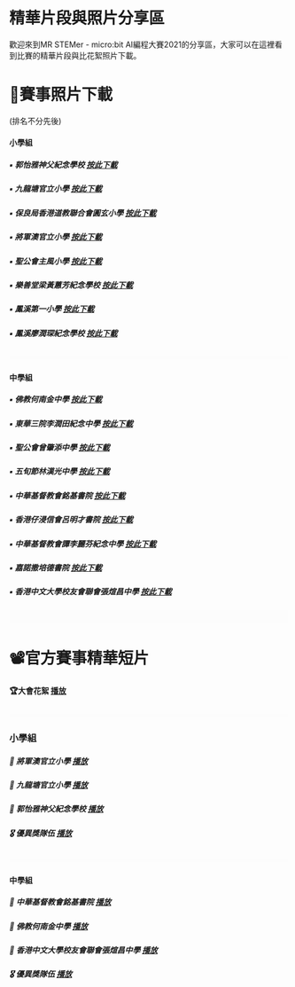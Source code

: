 # 精華片段與照片分享區

歡迎來到MR STEMer - micro:bit AI編程大賽2021的分享區，大家可以在這裡看到比賽的精華片段與比花絮照片下載。

# 📸賽事照片下載

(排名不分先後)

#### 小學組

##### ▪ 郭怡雅神父紀念學校 [按此下載](https://drive.google.com/drive/folders/1NmpJTP0E7lENua_y7vQcd9f70N7CL28V?usp=sharing)

##### ▪ 九龍塘官立小學 [按此下載](https://drive.google.com/drive/folders/10tVaRGvj4t7I7nZclvzz98ebPk974ef0?usp=sharing)

##### ▪ 保良局香港道教聯合會圓玄小學 [按此下載](https://drive.google.com/drive/folders/13RHbYirHn1mJ76igwOu-Xu8sIE4mQ0yA?usp=sharing)

##### ▪ 將軍澳官立小學 [按此下載](https://drive.google.com/drive/folders/16relqJ3O1Ss1cnbsiwVS5EKRBH5eyxHi?usp=sharing)

##### ▪ 聖公會主風小學 [按此下載](https://drive.google.com/drive/folders/1ILzYkC9y1JB_cZplu7gBFGL9GwMh5wt1?usp=sharing)

##### ▪ 樂善堂梁黃蕙芳紀念學校 [按此下載](https://drive.google.com/drive/folders/1hlUIBnprmJBUij7uig4Ig3YVHzydQWoa?usp=sharing)

##### ▪ 鳳溪第一小學 [按此下載](https://drive.google.com/drive/folders/1VtqKX7z_Qs6FsDi0C_xv0rOBC2lgkxU2?usp=sharing)

##### ▪ 鳳溪廖潤琛紀念學校 [按此下載](https://drive.google.com/drive/folders/1BLI9u9U651sSdGOHiwn9UuVv_O6PI87_?usp=sharing)

![](./images/HubSpacer2mm.png)

#### 中學組

##### ▪ 佛教何南金中學 [按此下載](https://drive.google.com/drive/folders/1NrnzrN4-iFKz1Gg__e-czEveXu9MOXD4?usp=sharing)

##### ▪ 東華三院李潤田紀念中學 [按此下載](https://drive.google.com/drive/folders/1IIXRnM1mg0X4cuAmGAXV6eWC8fq73yLE?usp=sharing)

##### ▪ 聖公會曾肇添中學 [按此下載](https://drive.google.com/drive/folders/1-J1mgdj2rpmh410_qZsb9Rg1Ix-Xdj7H?usp=sharing)

##### ▪ 五旬節林漢光中學 [按此下載](https://drive.google.com/drive/folders/1s3qioJxEDsgr6X9rSHo7FTJLjkEdY8e7?usp=sharing)

##### ▪ 中華基督教會銘基書院 [按此下載](https://drive.google.com/drive/folders/1XARfHCU9IJh8eFf12zCv2GEDIfcYH_ES?usp=sharing)

##### ▪ 香港仔浸信會呂明才書院 [按此下載](https://drive.google.com/drive/folders/1vdfga-qLWXzaM0ML-KuqC6MT0aRoddA2?usp=sharing)

##### ▪ 中華基督教會譚李麗芬紀念中學 [按此下載](https://drive.google.com/drive/folders/13CLBEQEdQireiJBjR38pYoene_W1lMns?usp=sharing)

##### ▪ 嘉諾撒培德書院 [按此下載](https://drive.google.com/drive/folders/1c7wHgI2nxeU0NLPERVYZa9yvksF14oDJ?usp=sharing)

##### ▪ 香港中文大學校友會聯會張煊昌中學 [按此下載](https://drive.google.com/drive/folders/1SYhCiXTzy0dPIcKJy70t6K0qNTn_YYo4?usp=sharing)

![](./images/HubSpacer10mm.png)

# 📽官方賽事精華短片

#### 🏆大會花絮  [播放](https://youtu.be/V6A-IR0jwWY)

![](./images/HubSpacer2mm.png)

### 小學組

##### 🥇 將軍澳官立小學 [播放](https://youtu.be/K2Ub_R4y0R4)

##### 🥈 九龍塘官立小學 [播放](https://youtu.be/8aaqyo27E1Q)

##### 🥉 郭怡雅神父紀念學校 [播放](https://youtu.be/Nz_etjU48_Y)

##### 🎖  優異獎隊伍 [播放](https://youtu.be/EVeD7noq2Ys)

![](./images/HubSpacer2mm.png)

#### 中學組

##### 🥇 中華基督教會銘基書院 [播放](https://youtu.be/FvdODv4z_v8)

##### 🥈 佛教何南金中學 [播放](https://youtu.be/mRrb0o4HF9o)

##### 🥉 香港中文大學校友會聯會張煊昌中學 [播放](https://youtu.be/KqkxKktzktY)

##### 🎖  優異獎隊伍 [播放](https://youtu.be/uTQ1AqSX_gE)

